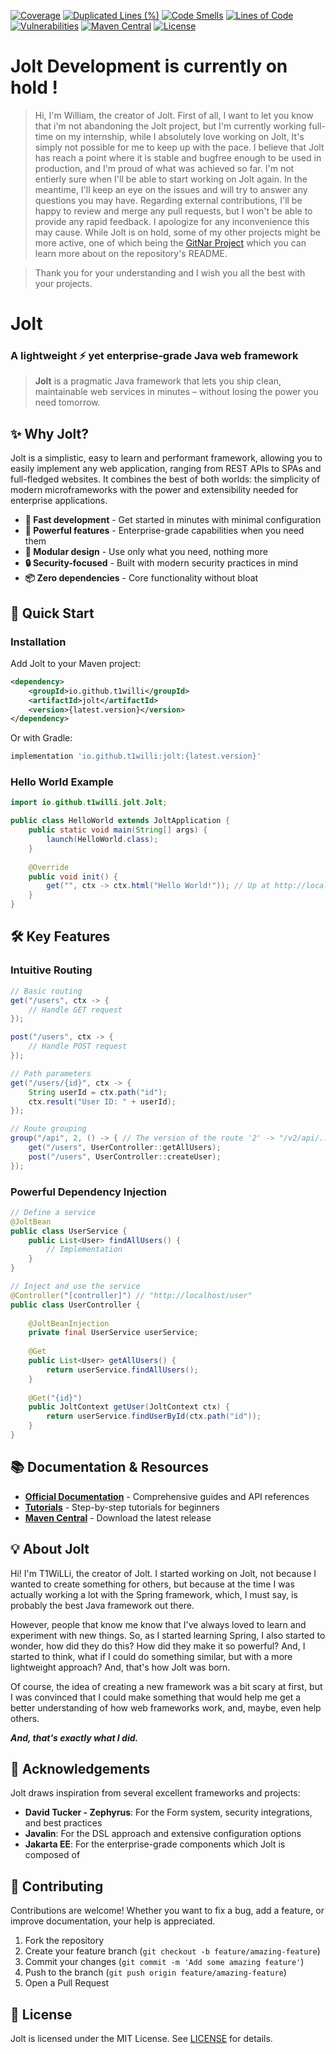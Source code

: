 [![Coverage](https://sonarcloud.io/api/project_badges/measure?project=T1WiLLi_Jolt&metric=coverage)](https://sonarcloud.io/summary/new_code?id=T1WiLLi_Jolt) [![Duplicated Lines (%)](https://sonarcloud.io/api/project_badges/measure?project=T1WiLLi_Jolt&metric=duplicated_lines_density)](https://sonarcloud.io/summary/new_code?id=T1WiLLi_Jolt) [![Code Smells](https://sonarcloud.io/api/project_badges/measure?project=T1WiLLi_Jolt&metric=code_smells)](https://sonarcloud.io/summary/new_code?id=T1WiLLi_Jolt) [![Lines of Code](https://sonarcloud.io/api/project_badges/measure?project=T1WiLLi_Jolt&metric=ncloc)](https://sonarcloud.io/summary/new_code?id=T1WiLLi_Jolt) [![Vulnerabilities](https://sonarcloud.io/api/project_badges/measure?project=T1WiLLi_Jolt&metric=vulnerabilities)](https://sonarcloud.io/summary/new_code?id=T1WiLLi_Jolt) [![Maven Central](https://img.shields.io/maven-central/v/io.github.t1willi/jolt.svg)](https://central.sonatype.com/artifact/io.github.t1willi/jolt) [![License](https://img.shields.io/badge/License-MIT-blue.svg)](https://opensource.org/licenses/Apache-2.0)

# **Jolt Development is currently on hold !**
> Hi, I'm William, the creator of Jolt. First of all, I want to let you know that i'm not 
> abandoning the Jolt project, but I'm currently working full-time on my internship, while 
> I absolutely love working on Jolt, It's simply not possible for me to keep up with the pace.
> I believe that Jolt has reach a point where it is stable and bugfree enough to be used in
> production, and I'm proud of what was achieved so far. I'm not entierly sure when I'll be able to start working on Jolt again. In the meantime, I'll keep an eye on the issues and will try to answer any questions you may have. Regarding external contributions, I'll be happy to review and merge any pull requests, but I won't be able to provide any rapid feedback. I apologize for any inconvenience this may cause. While Jolt is on hold, some of my other projects might be more active, one of which being the [GitNar Project](https://github.com/T1WiLLi/Gitnar) which you can learn more about on the repository's README. 

> Thank you for your understanding and I wish you all the best with your projects.

# **Jolt**

### A lightweight ⚡ yet enterprise‑grade Java web framework

> **Jolt** is a pragmatic Java framework that lets you ship clean, maintainable web services in minutes – without losing the power you need tomorrow.

## ✨ Why Jolt?

Jolt is a simplistic, easy to learn and performant framework, allowing you to easily implement any web application, ranging from REST APIs to SPAs and full-fledged websites. It combines the best of both worlds: the simplicity of modern microframeworks with the power and extensibility needed for enterprise applications.

-   **🚀 Fast development** - Get started in minutes with minimal configuration
-   **💪 Powerful features** - Enterprise-grade capabilities when you need them
-   **🧩 Modular design** - Use only what you need, nothing more
-   **🔒 Security-focused** - Built with modern security practices in mind
-   **📦 Zero dependencies** - Core functionality without bloat

## 🚀 Quick Start

### Installation

Add Jolt to your Maven project:

```xml
<dependency>
    <groupId>io.github.t1willi</groupId>
    <artifactId>jolt</artifactId>
    <version>{latest.version}</version>
</dependency>
```

Or with Gradle:

```gradle
implementation 'io.github.t1willi:jolt:{latest.version}'
```

### Hello World Example

```java
import io.github.t1willi.jolt.Jolt;

public class HelloWorld extends JoltApplication {
    public static void main(String[] args) {
        launch(HelloWorld.class);
    }
	
	@Override
	public void init() {
		get("", ctx -> ctx.html("Hello World!")); // Up at http://localhost
	}
}
```

## 🛠️ Key Features

### Intuitive Routing

```java
// Basic routing
get("/users", ctx -> {
    // Handle GET request
});

post("/users", ctx -> {
    // Handle POST request
});

// Path parameters
get("/users/{id}", ctx -> {
    String userId = ctx.path("id");
    ctx.result("User ID: " + userId);
});

// Route grouping
group("/api", 2, () -> { // The version of the route '2' -> "/v2/api/..."
    get("/users", UserController::getAllUsers);
    post("/users", UserController::createUser);
});
```

### Powerful Dependency Injection

```java
// Define a service
@JoltBean
public class UserService {
    public List<User> findAllUsers() {
        // Implementation
    }
}

// Inject and use the service
@Controller("[controller]") // "http://localhost/user"
public class UserController {
    
    @JoltBeanInjection
    private final UserService userService;
    
    @Get
    public List<User> getAllUsers() {
        return userService.findAllUsers();
    }
	
	@Get("{id}")
	public JoltContext getUser(JoltContext ctx) {
		return userService.findUserById(ctx.path("id"));
	}
}
```

## 📚 Documentation & Resources

-   **[Official Documentation](https://jolt-framework.org)** - Comprehensive guides and API references
-   **[Tutorials](https://jolt-framework.org/tutorials)** - Step-by-step tutorials for beginners
-   **[Maven Central](https://central.sonatype.com/artifact/io.github.t1willi/jolt)** - Download the latest release

## 💡 About Jolt

Hi! I'm T1WiLLi, the creator of Jolt. I started working on Jolt, not because I wanted to create something for others, but because at the time I was actually working a lot with the Spring framework, which, I must say, is probably the best Java framework out there.

However, people that know me know that I've always loved to learn and experiment with new things. So, as I started learning Spring, I also started to wonder, how did they do this? How did they make it so powerful? And, I started to think, what if I could do something similar, but with a more lightweight approach? And, that's how Jolt was born.

Of course, the idea of creating a new framework was a bit scary at first, but I was convinced that I could make something that would help me get a better understanding of how web frameworks work, and, maybe, even help others.

_**And, that's exactly what I did.**_

## 🙏 Acknowledgements

Jolt draws inspiration from several excellent frameworks and projects:

-   **David Tucker - Zephyrus**: For the Form system, security integrations, and best practices
-   **Javalin**: For the DSL approach and extensive configuration options
-   **Jakarta EE**: For the enterprise-grade components which Jolt is composed of

## 🤝 Contributing

Contributions are welcome! Whether you want to fix a bug, add a feature, or improve documentation, your help is appreciated.

1.  Fork the repository
2.  Create your feature branch (`git checkout -b feature/amazing-feature`)
3.  Commit your changes (`git commit -m 'Add some amazing feature'`)
4.  Push to the branch (`git push origin feature/amazing-feature`)
5.  Open a Pull Request

## 📄 License

Jolt is licensed under the MIT License. See [LICENSE](LICENSE) for details.